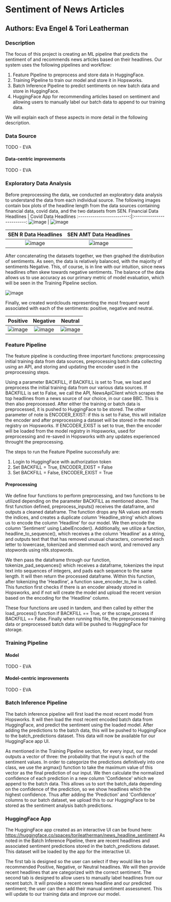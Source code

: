 # Sentiment of News Articles
## Authors: Eva Engel & Tori Leatherman

### Description
The focus of this project is creating an ML pipeline that predicts the sentiment of and recommends news articles based on their headlines. Our system uses the following pipelines and workflow:
1. Feature Pipeline to preprocess and store data in HuggingFace.
2. Training Pipeline to train our model and store it in Hopsworks.
3. Batch Inference Pipeline to predict sentiments on new batch data and store in HuggingFace.
4. HuggingFace App for recommending articles based on sentiment and allowing users to manually label our batch data to append to our training data.

We will explain each of these aspects in more detail in the following description.

### Data Source

TODO - EVA
#### Data-centric improvements
TODO - EVA

### Exploratory Data Analysis
Before preprocessing the data, we conducted an exploratory data analysis to understand the data from each individual source. The following images contain box plots of the headline length from the data sources containing financial data, covid data, and the two datasets from SEN.
Financial Data Headlines           |  Covid Data Headlines
:-------------------------:|:-------------------------:
![image](https://user-images.githubusercontent.com/113507754/212494293-1fd83a33-2804-4297-a3ac-a9717a025abe.png)  |  ![image](https://user-images.githubusercontent.com/113507754/212494298-835a956a-e52c-479f-8e96-4aaf8e2bc3c5.png)

SEN R Data Headlines           |  SEN AMT Data Headlines
:-------------------------:|:-------------------------:
![image](https://user-images.githubusercontent.com/113507754/212494314-7a8b94b2-c3e9-4d47-ac52-9ee287800354.png)  |  ![image](https://user-images.githubusercontent.com/113507754/212494318-bc14eb59-7c11-4bcc-9e73-56589c2a472e.png)


After concatenating the datasets together, we then graphed the distribution of sentiments. As seen, the data is relatively balanced, with the majority of sentiments Negative. This, of course, is in line with our intuition, since news headlines often skew towards negative sentiments. The balance of the data allows us to use accuracy as our primary metric of model evaluation, which will be seen in the Training Pipeline section. 

![image](https://user-images.githubusercontent.com/113507754/212493829-6ae6f3aa-ebfa-474e-93b9-01b330d8e6e1.png)

Finally, we created wordclouds representing the most frequent word associated with each of the sentiments: positive, negative and neutral.

Positive             |  Negative             |  Neutral
:-------------------------:|:-------------------------:|:-------------------------:|
![image](https://user-images.githubusercontent.com/113507754/212494383-a4735059-065c-4e45-a2a8-0b6f46d2b458.png) |  ![image](https://user-images.githubusercontent.com/113507754/212494386-2d4a7781-325d-49c0-815e-c985ed773615.png) |  ![image](https://user-images.githubusercontent.com/113507754/212494393-5a8bba47-8612-4f15-96e6-12894f091321.png) 


### Feature Pipeline

The feature pipeline is conducting three important functions: preprocessing initial training data from data sources, preprocessing batch data collecting using an API, and storing and updating the encoder used in the preprocessing steps. 

Using a parameter BACKFILL, if BACKFILL is set to True, we load and preprocess the initial training data from our various data sources. If BACKFILL is set to False, we call the API, NewsApiClient which scrapes the top headlines from a news source of our choice, in our case BBC. This is then also preprocessed. After either the training or batch data is preprocessed, it is pushed to HuggingFace to be stored. The other parameter of note is ENCODER_EXIST: if this is set to False, this will initialize the encoder and after preprocessing a dataset will be stored in the model registry on Hopsworks. If ENCODER_EXIST is set to true, then the encoder will be loaded from the model registry in Hopsworks, used for preprocessing and re-saved in Hopsworks with any updates experienced throught the preprocessing.

The steps to run the Feature Pipeline successfully are:
 1. Login to HuggingFace with authorization token
 2. Set BACKFILL = True, ENCODER_EXIST = False
 3. Set BACKFILL = False, ENCODER_EXIST = True
 
 #### Preprocessing
We define four functions to perform preprocessing, and two functions to be utilized depending on the parameter BACKFILL as mentioned above. The first function defined, preprocess_inputs() receives the dataframe, and outputs a cleaned dataframe. The function drops any NA values and resets the indices, and creates a duplicate column 'Headline_string' which allows us to encode the column 'Headline' for our model. We then encode the column 'Sentiment' using LabelEncoder(). Additionally, we utilize a function, headline_to_sequence(), which receives a the column 'Headline' as a string, and outputs text that that has removed unusual characters, converted each letter to lowercase, tokenized and stemmed each word, and removed any stopwords using nltk.stopwords.

We then pass the dataframe through our function, tokenize_pad_sequences() which receives a dataframe, tokenizes the input text into sequences of integers, and pads each sequence to the same length. It will then return the processed dataframe. Within this function, after tokenizing the 'Headline', a function save_encoder_to_hw is called. This function first checks if there is an encoder already stored in Hopsworks, and if not will create the model and upload the recent version based on the encoding for the 'Headline' column.

These four functions are used in tandem, and then called by either the load_process() function if BACKFILL == True, or the scrape_process if BACKFILL == False. Finally when running this file, the preprocessed training data or preprocessed batch data will be pushed to HuggingFace for storage.

### Training Pipeline

#### Model 
TODO - EVA
#### Model-centric improvements
TODO - EVA


### Batch Inference Pipeline
The batch inference pipeline will first load the most recent model from Hopsworks. It will then load the most recent encoded batch data from HuggingFace, and predict the sentiment using the loaded model. After adding the predictions to the batch data, this will be pushed to HuggingFace to the batch_predictions dataset. This data will now be available for our HuggingFace app UI.

As mentioned in the Training Pipeline section, for every input, our model outputs a vector of three: the probability that the input is each of the sentiment values. In order to categorize the predictions definitively into one class, we use the argmax() function to take the maximum value of this vector as the final prediction of our input. We then calculate the normalized confidence of each prediction in a new column 'Confidence' which we append to the batch data. This allows us to sort the batch_data depending on the confidence of the prediction, so we show headlines which the highest confidence. Thus after adding the 'Prediction' and 'Confidence' columns to our batch dataset, we upload this to our HuggingFace to be stored as the sentiment analysis batch predictions.

### HuggingFace App
The HuggingFace app created as an interactive UI can be found here: https://huggingface.co/spaces/torileatherman/news_headline_sentiment As noted in the Batch Inference Pipeline, there are recent headlines and associated sentiment predictions stored in the batch_predictions dataset. This dataset will be loaded by the app for the interactive UI.

The first tab is designed so the user can select if they would like to be recommended Positive, Negative, or Neutral headlines. We will then provide recent headlines that are categorized with the correct sentiment. 
The second tab is designed to allow users to manually label headlines from our recent batch. It will provide a recent news headline and our predicted sentiment; the user can then add their manual sentiment assessment. This will update to our training data and improve our model.
